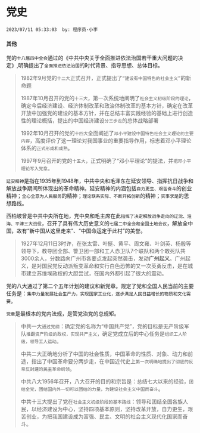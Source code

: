 # 党史
`2023/07/11 05:33:03  by: 程序员·小李`

#### 其他

党的`十八届四中全会`通过的《中共中央关于全面推进依法治国若干重大问题的决定》,明确提出了`全面推进依法治国`的时代背景、指导思想、总体目标。

> 1982年9月党的`十二大`正式召开，正式提出了`“建设有中国特色的社会主义”`的新命题
>
> 1987年10月召开的党的`十三大`，第一次系统地阐明了`社会主义初级阶段的理论`，确定今后经济建设、经济体制改革和政治体制改革的基本方针，确定在改革开放中加强党的建设的基本方针，并在总结丰富实践经验的基础上进行创造性的理论概括，提出的中国经济建设`分三步走`的总体战略部署
>
> 1992年10月召开的党的`十四大`全面阐述了`邓小平建设中国特色社会主义理论的主要内容`，高度评价了这一理论对我国事业的重要指导作用，标志着邓小平理论体系的`正式形成和成熟`。
>
> 1997年9月召开的党的`十五大`，正式明确了“邓小平理论”的提法，并`把邓小平理论写入党章`。

`延安精神`是指在1935年到1948年，中共中央和毛泽东在延安领导、指挥抗日战争和解放战争期间所体现出的革命精神。延安精神的内涵包括`自力更生、艰苦奋斗`的创业精神；`全心全意为人民服务`的精神；`理论联系实际、不断开拓创新`的精神；`实事求是`的思想路线。

西柏坡曾是中共中央所在地，党中央和毛主席在此`指挥了决定解放战争走向的辽沈、淮海、平津三大战役`，召开了具有伟大历史意义的`七届二中全会和全国土地会议`，解放全中国，故有“新中国从这里走来”、“中国命运定于此村”的美誉。

> 1927年12月11日3时许，在张太雷、叶挺、黄平、周文雍、叶剑英、杨殷等领导下，教导团全部、警卫团一部和工人赤卫队7个联队和两个敢死队共3000余人，分数路向广州市各要点发起突然袭击，发动**广州起义**。广州起义，是对国民党反动派叛变革命和实行白色恐怖的又一次英勇反击，是在城市建立苏维埃政权的大胆尝试，在国内外都引起了很大的震动。

党的八大通过了第二个五年计划的建议和新党章。规定了党和全国人民当前的主要任务是：`集中力量发展社会生产力，实现国家工业化，逐步满足人民日益增长的物质和文化需要`。

`党章`是最根本的党内法规，是管党治党的总规矩。

> 中共一大`通过党纲`：确定党的名称为“中国共产党”，党的目标是无产阶级军队`推翻资产阶级的政权，实现共产主义`，确定党成立后的中心任务是`组织工人阶级，领导工人运动`。
>
> 中共二大正确地分析了中国的社会性质，中国革命的性质、对象、动力和前途，指出了中国革命要分两步走，在中国近代史上`第一次明确地提出了彻底的反帝反封建的民主革命纲领`。
>
> 中共八大1956年召开，八大召开的目的和宗旨是：总结七大以来的经验，`团结全党，团结国内外一切可以团结的力量，为建设社会主义中国而奋斗`。
>
> 中共十三大提出了党在`社会主义初级阶段的基本路线`：领导和团结全国各族人民，以经济建设为中心，坚持四项基本原则，坚持改革开放，自力更生，艰苦创业，为把我国建设成为富强、民主、文明的社会主义现代化国家而奋斗。